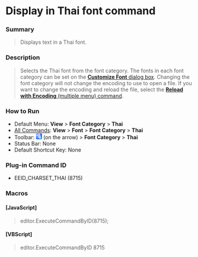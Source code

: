 # Display in Thai font command

### Summary

> Displays text in a Thai font.

### Description

> Selects the Thai font from the font category. The fonts in each font
> category can be set on the [**Customize Font** dialog box](../../dlg/properties/font/index).
> Changing the font category will not change the encoding to use to open a
> file. If you want to change the encoding and reload the file, select the
> [**Reload with Encoding** (multiple menu) command](../file/file_reload_defined).

### How to Run

- Default Menu: **View** \> **Font Category** > **Thai**
- [All Commands](../tools/all_commands): **View** \> **Font** >
**Font Category** > **Thai**
- Toolbar: ![](../../images/fontpopup.gif)
(on the arrow) > **Font Category** \> **Thai**
- Status Bar: None
- Default Shortcut Key: None

### Plug-in Command ID

- EEID\_CHARSET\_THAI (8715)

### Macros

#### \[JavaScript\]

> editor.ExecuteCommandByID(8715);

#### \[VBScript\]

> editor.ExecuteCommandByID 8715